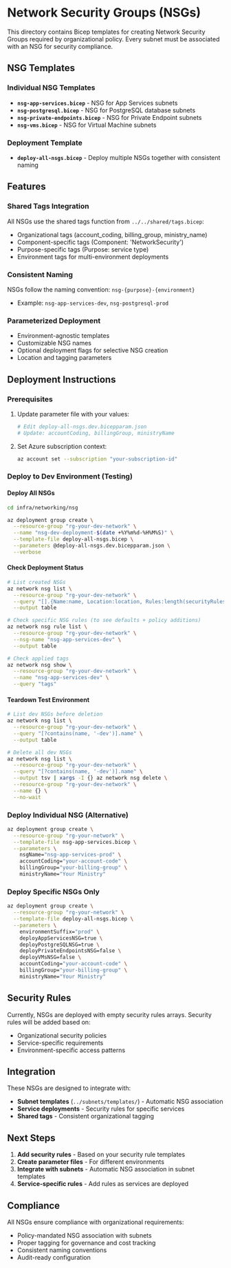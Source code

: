 # Network Security Groups (NSGs)

This directory contains Bicep templates for creating Network Security Groups required by organizational policy. Every subnet must be associated with an NSG for security compliance.

## NSG Templates

### Individual NSG Templates
- **`nsg-app-services.bicep`** - NSG for App Services subnets
- **`nsg-postgresql.bicep`** - NSG for PostgreSQL database subnets  
- **`nsg-private-endpoints.bicep`** - NSG for Private Endpoint subnets
- **`nsg-vms.bicep`** - NSG for Virtual Machine subnets

### Deployment Template
- **`deploy-all-nsgs.bicep`** - Deploy multiple NSGs together with consistent naming

## Features

### Shared Tags Integration
All NSGs use the shared tags function from `../../shared/tags.bicep`:
- Organizational tags (account_coding, billing_group, ministry_name)
- Component-specific tags (Component: 'NetworkSecurity')
- Purpose-specific tags (Purpose: service type)
- Environment tags for multi-environment deployments

### Consistent Naming
NSGs follow the naming convention: `nsg-{purpose}-{environment}`
- Example: `nsg-app-services-dev`, `nsg-postgresql-prod`

### Parameterized Deployment
- Environment-agnostic templates
- Customizable NSG names
- Optional deployment flags for selective NSG creation
- Location and tagging parameters

## Deployment Instructions

### Prerequisites
1. Update parameter file with your values:
   ```bash
   # Edit deploy-all-nsgs.dev.bicepparam.json
   # Update: accountCoding, billingGroup, ministryName
   ```

2. Set Azure subscription context:
   ```bash
   az account set --subscription "your-subscription-id"
   ```

### Deploy to Dev Environment (Testing)

#### Deploy All NSGs
```bash
cd infra/networking/nsg

az deployment group create \
  --resource-group "rg-your-dev-network" \
  --name "nsg-dev-deployment-$(date +%Y%m%d-%H%M%S)" \
  --template-file deploy-all-nsgs.bicep \
  --parameters @deploy-all-nsgs.dev.bicepparam.json \
  --verbose
```

#### Check Deployment Status
```bash
# List created NSGs
az network nsg list \
  --resource-group "rg-your-dev-network" \
  --query "[].{Name:name, Location:location, Rules:length(securityRules)}" \
  --output table

# Check specific NSG rules (to see defaults + policy additions)
az network nsg rule list \
  --resource-group "rg-your-dev-network" \
  --nsg-name "nsg-app-services-dev" \
  --output table

# Check applied tags
az network nsg show \
  --resource-group "rg-your-dev-network" \
  --name "nsg-app-services-dev" \
  --query "tags"
```

#### Teardown Test Environment
```bash
# List dev NSGs before deletion
az network nsg list \
  --resource-group "rg-your-dev-network" \
  --query "[?contains(name, '-dev')].name" \
  --output table

# Delete all dev NSGs
az network nsg list \
  --resource-group "rg-your-dev-network" \
  --query "[?contains(name, '-dev')].name" \
  --output tsv | xargs -I {} az network nsg delete \
  --resource-group "rg-your-dev-network" \
  --name {} \
  --no-wait
```

### Deploy Individual NSG (Alternative)
```bash
az deployment group create \
  --resource-group "rg-your-network" \
  --template-file nsg-app-services.bicep \
  --parameters \
    nsgName="nsg-app-services-prod" \
    accountCoding="your-account-code" \
    billingGroup="your-billing-group" \
    ministryName="Your Ministry"
```

### Deploy Specific NSGs Only
```bash
az deployment group create \
  --resource-group "rg-your-network" \
  --template-file deploy-all-nsgs.bicep \
  --parameters \
    environmentSuffix="prod" \
    deployAppServicesNSG=true \
    deployPostgreSQLNSG=true \
    deployPrivateEndpointsNSG=false \
    deployVMsNSG=false \
    accountCoding="your-account-code" \
    billingGroup="your-billing-group" \
    ministryName="Your Ministry"
```

## Security Rules

Currently, NSGs are deployed with empty security rules arrays. Security rules will be added based on:
- Organizational security policies
- Service-specific requirements
- Environment-specific access patterns

## Integration

These NSGs are designed to integrate with:
- **Subnet templates** (`../subnets/templates/`) - Automatic NSG association
- **Service deployments** - Security rules for specific services
- **Shared tags** - Consistent organizational tagging

## Next Steps

1. **Add security rules** - Based on your security rule templates
2. **Create parameter files** - For different environments
3. **Integrate with subnets** - Automatic NSG association in subnet templates
4. **Service-specific rules** - Add rules as services are deployed

## Compliance

All NSGs ensure compliance with organizational requirements:
- Policy-mandated NSG association with subnets
- Proper tagging for governance and cost tracking
- Consistent naming conventions
- Audit-ready configuration